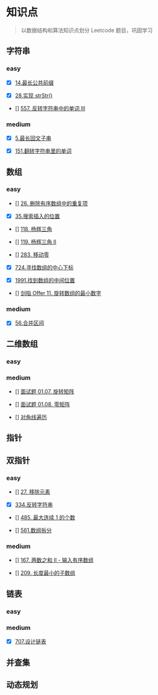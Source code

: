# 知识点

> 以数据结构和算法知识点划分 Leetcode 题目，巩固学习

## 字符串

### easy

- [x] [14.最长公共前缀](https://leetcode-cn.com/problems/longest-common-prefix/)

- [x] [28.实现 strStr()](https://leetcode-cn.com/problems/implement-strstr/)

- [] [557. 反转字符串中的单词 III](https://leetcode-cn.com/problems/reverse-words-in-a-string-iii/)

### medium

- [x] [5.最长回文子串](https://leetcode-cn.com/problems/longest-palindromic-substring/)

- [x] [151.翻转字符串里的单词](https://leetcode-cn.com/problems/reverse-words-in-a-string/)

## 数组

### easy

- [] [26. 删除有序数组中的重复项](https://leetcode-cn.com/problems/remove-duplicates-from-sorted-array/)

- [x] [35.搜索插入的位置](https://leetcode-cn.com/problems/search-insert-position/)

- [] [118. 杨辉三角](https://leetcode-cn.com/problems/pascals-triangle/)

- [] [119. 杨辉三角 II](https://leetcode-cn.com/problems/pascals-triangle-ii/)

- [] [283. 移动零](https://leetcode-cn.com/problems/move-zeroes/)

- [x] [724.寻找数组的中心下标](https://leetcode-cn.com/problems/find-pivot-index/)

- [x] [1991.找到数组的中间位置](https://leetcode-cn.com/problems/find-the-middle-index-in-array/)

- [] [剑指 Offer 11. 旋转数组的最小数字](https://leetcode-cn.com/problems/xuan-zhuan-shu-zu-de-zui-xiao-shu-zi-lcof/)

### medium

- [x] [56.合并区间](https://leetcode-cn.com/problems/merge-intervals/)

## 二维数组

### easy

### medium

- [] [面试题 01.07. 旋转矩阵](https://leetcode-cn.com/problems/rotate-matrix-lcci/)

- [] [面试题 01.08. 零矩阵](https://leetcode-cn.com/problems/zero-matrix-lcci/)

- [] [对角线遍历](https://leetcode-cn.com/problems/diagonal-traverse/)

## 指针

## 双指针

### easy

- [] [27. 移除元素](https://leetcode-cn.com/problems/remove-element/)

- [x] [334.反转字符串](https://leetcode-cn.com/problems/reverse-string/)

- [] [485. 最大连续 1 的个数](https://leetcode-cn.com/problems/max-consecutive-ones/)

- [] [561.数组拆分](https://leetcode-cn.com/problems/array-partition-i/)

### medium

- [] [167. 两数之和 II - 输入有序数组](https://leetcode-cn.com/problems/two-sum-ii-input-array-is-sorted/)

- [] [209. 长度最小的子数组](https://leetcode-cn.com/problems/minimum-size-subarray-sum/)

## 链表

### easy

### medium

- [x] [707.设计链表](https://leetcode-cn.com/problems/design-linked-list/)

## 并查集

## 动态规划
